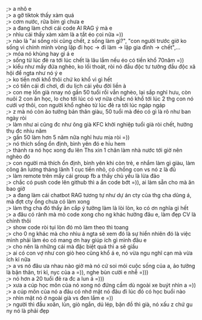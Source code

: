 ;> a nhô e<br>
;> a gỡ tiktok thấy xàm quá<br>
;> cơm nước, rửa bím gì chưa e<br>
;> a đang làm chơi cái code AI RAG ý mà e<br>
;> nhìu cái thấy xàm xàm là a tắt éo coi nữa =))<br>
;> nào là "ai sống ròi cũng chết, z sống làm gì?", "con người trước giờ ko sống vì chính mình vòng lặp đi học -> đi làm -> lặp gia đình -> chết",...<br>
;> móa nó khùng hay gì á e<br>
;> sống từ lúc đẻ ra tới lúc chết là lâu lắm nếu éo có tiền khổ 70năm =))<br>
;> kiểu như mấy đứa nghèo, ko lối thoát, ròi nó đầu độc tư tưởng đầu độc xã hội để ngta như nó ý e<br>
;> ko tiền mới khổ thôi chứ ko khổ vì gì hết<br>
;> có tiền cái đi chơi, đi du lịch cái yêu đời liền à<br>
;> con mẹ lồn già nnay nó gần 50 tuổi rồi vẫn nghèo, lại sắp nghỉ hưu, còn nuôi 2 con ăn học, lo cho tới lúc có vợ nữa chắc nó khổ tới lúc 2 thg con nó cưới vợ thôi, con người khổ nghèo từ lúc đẻ ra tới lúc ngáp ngáp<br>
;> z mà nó còn ảo tưởng bản thân giàu, 50 tuổi mà đéo có gì là rõ như ban ngày ròi<br>
;> làm như ai cũng đc như ông già KFC khởi nghiệp tuổi già ròi chết, hưởng thụ đc nhiu năm<br>
;> gần 50 làm hơn 5 năm nữa nghỉ hưu mịa ròi =))<br>
;> nó thích sống ổn định, bình yên đó e hỉu hem<br>
;> thành ra nó học xong đu lên Ths xin 1 chân làm nhà nước tới giờ nên nghèo đó<br>
;> con người mà thích ổn định, bình yên khi còn trẻ, e nhắm làm gì giàu, làm công ăn lương tháng lãnh 1 cục tiền nhỏ, có chồng con vs nó z là đủ<br>
;> làm remote trên mấy cái group fb a thấy chủ yếu là lừa đảo <br>
;> chắc có push code lên github thì a ẩn code bớt =)), ai làm sẵn cho mà ăn bao giờ<br>
;> a đang làm cái chatbot RAG tương tự như dự án cty của thg cha dũng á, mà đợt cty ổng chưa có làm xong<br>
;> làm thg cha đó thấy ăn cắp ý tưởng làm là lòi lòn, ko có ơn nghĩa gì hết<br>
;> a đâu có rảnh mà mò code xong cho ng khác hưởng đâu e, làm đẹp CV là chính thôi<br>
;> show code ròi tụi lòn đó mò làm theo thì toang<br>
;> cho 0 ng khác mà cho nhìu á ngta sẽ xem đó là sự hiển nhiên đó là việc mình phải làm éo có mang ơn hay giúp ích gì mình đâu e<br>
;> cho nên là những cái mà đặc biệt quá thì a sẽ giấu<br>
;> ai có con vợ như con giò heo cũng khổ á e, nó vừa ngu nghĩ cạn mà vừa ích kỉ nữa<br>
;> a vs nó đâu ưa nhau nào giờ mà nó cứ soi mói cuộc sống của a, ảo tưởng là bận thân, tri kỉ, nyc của a =)), nghe bùn cười e nhễ =)))<br>
;> nó hơn a 20 tuổi đẻ ra đc a lun á =)))<br>
;> xưa a cúp học môn của nó xong nó đứng cầm dù ngoài xe buýt nhìn a =))<br>
;> a cúp môn của nó a đâu có nhớ mặt nó đâu đi lúc đó có học buổi nào<br>
;> nhìn mặt nó ở ngoài già vs đen lắm e =))<br>
;> người thì đầu xoăn, lùn, giò ngắn, dú lép, bận đồ thì già, nó xấu z chứ gu ny nó là phải đẹp
